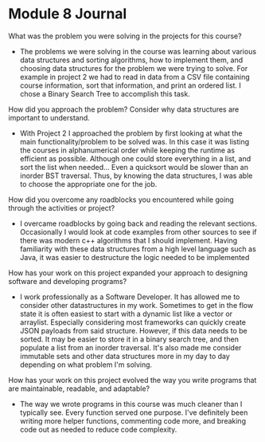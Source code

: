 # Module 8 Journal
What was the problem you were solving in the projects for this course?
- The problems we were solving in the course was learning about various data structures and sorting algorithms, how to implement them, and choosing data structures for the problem we were trying to solve. For example in project 2 we had to read in data from a CSV file containing course information, sort that information, and print an ordered list. I chose a Binary Search Tree to accomplish this task. 

How did you approach the problem? Consider why data structures are important to understand.
- With Project 2 I approached the problem by first looking at what the main functionality/problem to be solved was. In this case it was listing the courses in alphanumerical order while keeping the runtime as efficient as possible. Although one could store everything in a list, and sort the list when needed... Even a quicksort would be slower than an inorder BST traversal. Thus, by knowing the data structures, I was able to choose the appropriate one for the job.

How did you overcome any roadblocks you encountered while going through the activities or project?
- I overcame roadblocks by going back and reading the relevant sections. Occasionally I would look at code examples from other sources to see if there was modern c++ algorithms that I should implement. Having familiarity with these data structures from a high level language such as Java, it was easier to destructure the logic needed to be implemented

How has your work on this project expanded your approach to designing software and developing programs?
- I work professionally as a Software Developer. It has allowed me to consider other datastructures in my work. Sometimes to get in the flow state it is often easiest to start with a dynamic list like a vector or arraylist. Especially considering most frameworks can quickly create JSON payloads from said structure. However, if this data needs to be sorted. It may be easier to store it in a binary search tree, and then populate a list from an inorder traversal. It's also made me consider immutable sets and other data structures more in my day to day depending on what problem I'm solving.

How has your work on this project evolved the way you write programs that are maintainable, readable, and adaptable?
- The way we wrote programs in this course was much cleaner than I typically see. Every function served one purpose. I've definitely been writing more helper functions, commenting code more, and breaking code out as needed to reduce code complexity.
